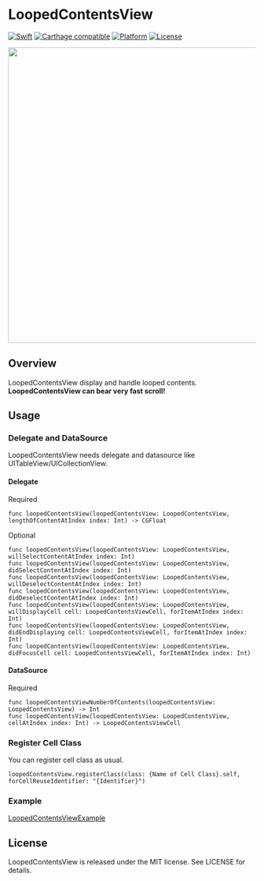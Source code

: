# LoopedContentsView
[![Swift](https://img.shields.io/badge/swift-2.2-orange.svg?style=flat)](#)
[![Carthage compatible](https://img.shields.io/badge/Carthage-compatible-4BC51D.svg?style=flat)](https://github.com/Carthage/Carthage)
[![Platform](https://img.shields.io/badge/platform-ios-lightgrey.svg?style=flat)](#)
[![License](https://img.shields.io/badge/license-MIT-blue.svg?style=flat)](https://opensource.org/licenses/MIT)

<img src="https://github.com/naru-jpn/LoopedContentsView/blob/master/sample.gif?raw=true" width="600" />

## Overview

LoopedContentsView display and handle looped contents. __LoopedContentsView can bear very fast scroll!__

## Usage

### Delegate and DataSource

LoopedContentsView needs delegate and datasource like UITableView/UICollectionView.

#### Delegate

Required
```
func loopedContentsView(loopedContentsView: LoopedContentsView, lengthOfContentAtIndex index: Int) -> CGFloat
```

Optional
```
func loopedContentsView(loopedContentsView: LoopedContentsView, willSelectContentAtIndex index: Int)
func loopedContentsView(loopedContentsView: LoopedContentsView, didSelectContentAtIndex index: Int)
func loopedContentsView(loopedContentsView: LoopedContentsView, willDeselectContentAtIndex index: Int)
func loopedContentsView(loopedContentsView: LoopedContentsView, didDeselectContentAtIndex index: Int)
func loopedContentsView(loopedContentsView: LoopedContentsView, willDisplayCell cell: LoopedContentsViewCell, forItemAtIndex index: Int)
func loopedContentsView(loopedContentsView: LoopedContentsView, didEndDisplaying cell: LoopedContentsViewCell, forItemAtIndex index: Int)
func loopedContentsView(loopedContentsView: LoopedContentsView, didFocusCell cell: LoopedContentsViewCell, forItemAtIndex index: Int)
```

#### DataSource

Required
```
func loopedContentsViewNumberOfContents(loopedContentsView: LoopedContentsView) -> Int
func loopedContentsView(loopedContentsView: LoopedContentsView, cellAtIndex index: Int) -> LoopedContentsViewCell
```

### Register Cell Class

You can register cell class as usual.

```
loopedContentsView.registerClass(class: {Name of Cell Class}.self, forCellReuseIdentifier: "{Identifier}")
```

### Example

[LoopedContentsViewExample](https://github.com/naru-jpn/LoopedContentsView/tree/master/LoopedContentsViewExample)

## License

LoopedContentsView is released under the MIT license. See LICENSE for details.



